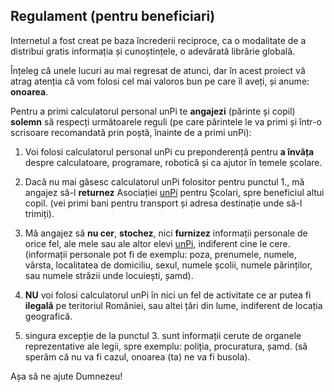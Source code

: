 ## Regulament (pentru beneficiari)

Internetul a fost creat pe baza încrederii reciproce, ca o modalitate de a distribui gratis informația și cunoștințele, o adevărată librărie globală.

Înțeleg că unele lucuri au mai regresat de atunci, dar în acest proiect vă atrag atenția că vom folosi cel mai valoros bun pe care îl aveți, și anume: **onoarea**.

Pentru a primi calculatorul personal unPi te **angajezi** (părinte și copil) **solemn** să respecți următoarele reguli (pe care părintele le va primi și într-o scrisoare recomandată prin poștă, înainte de a primi unPi):

1. Voi folosi calculatorul personal unPi cu preponderență pentru **a învăța** despre calculatoare, programare, robotică și ca ajutor în temele școlare.

2. Dacă nu mai găsesc calculatorul unPi folositor pentru punctul 1., mă angajez să-l **returnez** Asociației [unPi](http://returnez.unpi.ro/) pentru Școlari, spre beneficiul altui copil. (vei primi bani pentru transport și adresa destinație unde să-l trimiți).

3. Mă angajez să **nu cer**, **stochez**, nici **furnizez** informații personale de orice fel, ale mele sau ale altor elevi [unPi](https://www.unpi.ro/), indiferent cine le cere. (informații personale pot fi de exemplu: poza, prenumele, numele, vârsta, localitatea de domiciliu, sexul, numele școlii, numele părinților, sau numele străzii unde locuiești, șamd).

4. **NU** voi folosi calculatorul unPi în nici un fel de activitate ce ar putea fi **ilegală** pe teritoriul României, sau altei țări din lume, indiferent de locația geografică.

5. singura excepție de la punctul 3. sunt informații cerute de organele reprezentative ale legii, spre exemplu: poliția, procuratura, șamd. (să sperăm că nu va fi cazul, onoarea (ta) ne va fi busola).

Așa să ne ajute Dumnezeu!
